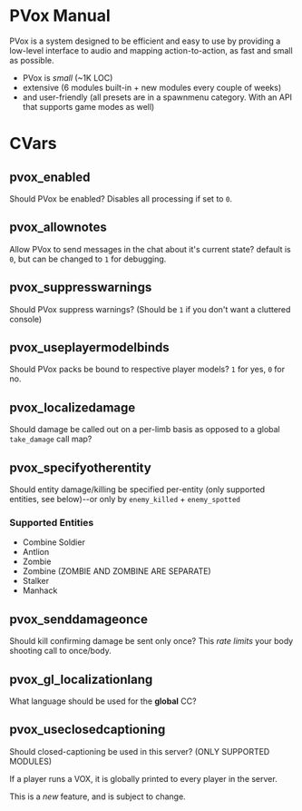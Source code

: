 # PVox Manual

PVox is a system designed to be efficient and easy to use by providing a low-level interface to audio and mapping action-to-action, as fast and small as possible.

* PVox is *small* (~1K LOC)
* extensive (6 modules built-in + new modules every couple of weeks)
* and user-friendly (all presets are in a spawnmenu category. With an API that supports game modes as well)

# CVars

## pvox_enabled

Should PVox be enabled? Disables all processing if set to `0`.

## pvox_allownotes

Allow PVox to send messages in the chat about it's current state? default is `0`, but can be changed to `1` for debugging.

## pvox_suppresswarnings

Should PVox suppress warnings? (Should be `1` if you don't want a cluttered console)

## pvox_useplayermodelbinds

Should PVox packs be bound to respective player models? `1` for yes, `0` for no.

## pvox_localizedamage

Should damage be called out on a per-limb basis as opposed to a global `take_damage` call map?

## pvox_specifyotherentity

Should entity damage/killing be specified per-entity (only supported entities, see below)--or only by `enemy_killed` + `enemy_spotted`

### Supported Entities

* Combine Soldier
* Antlion
* Zombie
* Zombine (ZOMBIE AND ZOMBINE ARE SEPARATE)
* Stalker
* Manhack

## pvox_senddamageonce

Should kill confirming damage be sent only once? This *rate limits* your body shooting call to once/body.

## pvox_gl_localizationlang

What language should be used for the **global** CC?

## pvox_useclosedcaptioning

Should closed-captioning be used in this server? (ONLY SUPPORTED MODULES)

If a player runs a VOX, it is globally printed to every player in the server.

This is a *new* feature, and is subject to change.
